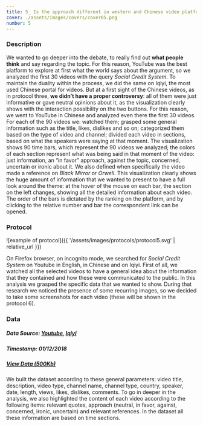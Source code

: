 ```yaml
---
title: 5_ Is the approach different in western and Chinese video platforms?
cover: ./assets/images/covers/cover05.png
number: 5
---
```

### Description
We wanted to go deeper into the debate, to really find out <strong>what people think</strong> and say regarding the topic. For this reason, YouTube was the best platform to explore at first what the world says about the argument, so we analyzed the first 30 videos with the query <i>Social Credit System</i>. To maintain the duality within the process, we did the same on Iqiyi, the most used Chinese portal for videos. But at a first sight of the Chinese videos, as in protocol three, <strong>we didn’t have a proper controversy</strong>: all of them were just informative or gave neutral opinions about it, as the visualization clearly shows with the interaction possibility on the two buttons. For this reason, we went to YouTube in Chinese and analyzed even there the first 30 videos.
For each of the 90 videos we: watched them; grasped some general information such as the title, likes, dislikes and so on; categorized them based on the type of video and channel; divided each video in sections, based on what the speakers were saying at that moment. 
The visualization shows 90 time bars, which represent the 90 videos we analyzed; the colors of each section represent what was being said in that moment of the video: just information, an “in favor” approach, against the topic, concerned, uncertain or ironic about it. We also defined when specifically the video made a reference on <i>Black Mirror</i> or <i>Orwell</i>. This visualization clearly shows the huge amount of information that we wanted to present to have a full look around the theme: at the hover of the mouse on each bar, the section on the left changes, showing all the detailed information about each video. The order of the bars is dictated by the ranking on the platform, and by clicking to the relative number and bar the correspondent link can be opened. 

### Protocol
![example of protocol]({{ '/assets/images/protocols/protocol5.svg' | relative_url }})

On Firefox browser, on incognito mode, we searched for <i>Social Credit System</i> on Youtube in English, in Chinese and on Iqiyi. First of all, we watched all the selected videos to have a general idea about the information that they contained and how these were communicated to the public. In this analysis we grasped the specific data that we wanted to show. During that research we noticed the presence of some recurring images, so we decided to take some screenshots for each video (these will be shown in the protocol 6).

### Data
##### Data Source: [Youtube](https://www.youtube.com/), [Iqiyi](https://www.iqiyi.com/)
##### Timestamp: 01/12/2018
##### [View Data (500Kb)](https://www.dropbox.com/sh/1ztygeamxrn2yy2/AAAOy9DgQLtDxyEVIw41Q52la/%235?dl=0)
We built the dataset according to these general parameters: video title, description, video type, channel name, channel type, country, speaker, date, length, views, likes, dislikes, comments. To go in deeper in the analysis, we also highlighted the content of each video according to the following items: relevant quotes, approach (neutral, in favor, against, concerned, ironic, uncertain) and relevant references. In the dataset all these information are based on time sections.
